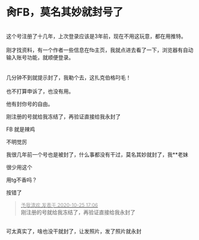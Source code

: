 # 肏FB，莫名其妙就封号了


<br />
这个号注册了十几年，上次登录应该是3年前，现在不用这玩意，都在用推特。<br />
<br />
刚才找资料，有一个作者一些信息在fb主页，我就点进去看了一下，浏览器有自动输入账号功能，就顺便登录。<br />
<br />
<br />
几分钟不到就提示封了，我勒个去，这扎克伯格叼毛！<br />
<br />
也不打算申诉了，也没有用。

他有封你号的自由。

刚注册的号就给我冻结了，再验证直接给我永封了<img id="aimg_uZvJW" onclick="zoom(this, this.src, 0, 0, 0)" class="zoom" src="https://cdn.jsdelivr.net/gh/hishis/forum-master/public/images/patch.gif" onmouseover="img_onmouseoverfunc(this)" onload="thumbImg(this)" border="0" alt="" />

FB 就是辣鸡&nbsp; &nbsp;&nbsp; &nbsp;&nbsp; &nbsp;&nbsp; &nbsp;&nbsp; &nbsp;&nbsp; &nbsp;&nbsp; &nbsp;&nbsp;&nbsp;

不明觉厉

我很几年前一个号也是被封了，什么事都没有干过，莫名其妙就封了，我**老妹

很少用这个

用tg不香吗？

按错了

<div class="quote"><blockquote><font size="2"><a href="https://www.hostloc.com/forum.php?mod=redirect&amp;goto=findpost&amp;pid=9350456&amp;ptid=758294" target="_blank"><font color="#999999">予我清欢 发表于 2020-10-25 17:06</font></a></font><br />
刚注册的号就给我冻结了，再验证直接给我永封了</blockquote></div><br />
可太真实了，啥也没干就封了，让发照片，发了照片就永封
